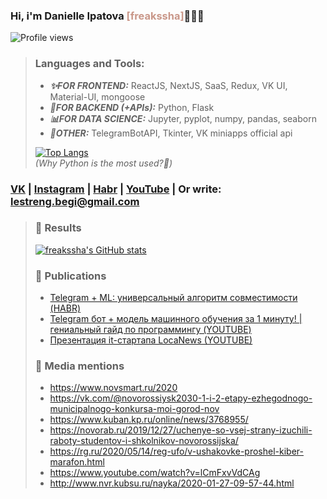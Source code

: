 ### Hi, i'm Danielle Ipatova <a style='color:#C99789'>[freakssha]</a>🤹🏻‍♀

![Profile views](https://gpvc.arturio.dev/freakssha)

>### Languages and Tools:
> - ***✨FOR FRONTEND:*** ReactJS, NextJS, SaaS, Redux, VK UI, Material-UI, mongoose
> - ***🔗FOR BACKEND (+APIs):*** Python, Flask
> - ***📊FOR DATA SCIENCE:*** Jupyter, pyplot, numpy, pandas, seaborn
> - ***🤡OTHER:*** TelegramBotAPI, Tkinter, VK miniapps official api
> 
> [![Top Langs](https://github-readme-stats.vercel.app/api/top-langs/?username=freakssha&layout=compact&theme=dark)](https://github.com/anuraghazra/github-readme-stats)
> <br/>
> *(Why Python is the most used?🤔)*

### [VK](https://vk.com/freakssha) | [Instagram](https://instagram.com/freakssha) | [Habr](https://habr.com/freakssha) | [YouTube](https://www.youtube.com/channel/UCjpcZfENJ6gqY9A1F-C2CYg) | Or write: lestreng.begi@gmail.com

>### 🎢 Results
> [![freakssha's GitHub stats](https://github-readme-stats.vercel.app/api?username=freakssha&hide=prs,issues&show_icons=true&theme=dark)](https://github.com/anuraghazra/github-readme-stats)
>### 📣 Publications
> 
> - [Telegram + ML: универсальный алгоритм совместимости (HABR)](https://habr.com/ru/sandbox/149942/)
> - [Telegram бот + модель машинного обучения за 1 минуту! | гениальный гайд по программингу (YOUTUBE)](https://www.youtube.com/watch?v=b0FU1q9veNM)
> - [Презентация it-стартапа LocaNews (YOUTUBE)](https://www.youtube.com/watch?v=oQJ9XCv3Inc)
>
>### 📰 Media mentions
> - <https://www.novsmart.ru/2020>
> - <https://vk.com/@novorossiysk2030-1-i-2-etapy-ezhegodnogo-municipalnogo-konkursa-moi-gorod-nov>
> - <https://www.kuban.kp.ru/online/news/3768955/>
> - <https://novorab.ru/2019/12/27/uchenye-so-vsej-strany-izuchili-raboty-studentov-i-shkolnikov-novorossijska/>
> - <https://rg.ru/2020/05/14/reg-ufo/v-ushakovke-proshel-kiber-marafon.html>
> - <https://www.youtube.com/watch?v=lCmFxvVdCAg>
> - <http://www.nvr.kubsu.ru/nayka/2020-01-27-09-57-44.html>
